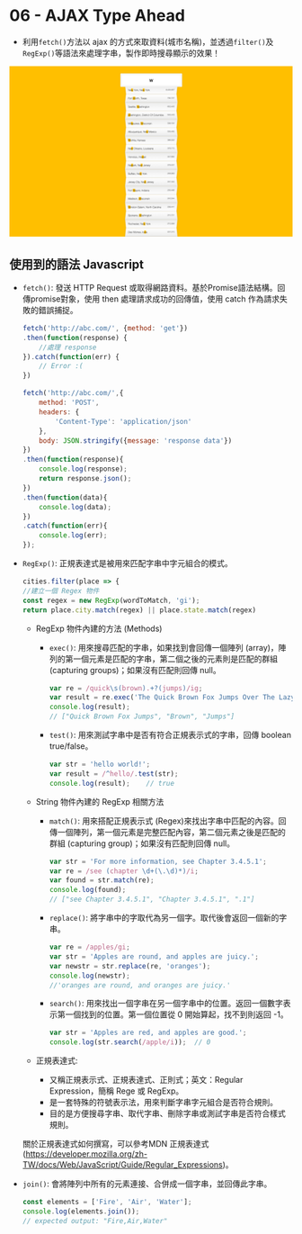# 06 - AJAX Type Ahead

- 利用`fetch()`方法以 ajax 的方式來取資料(城市名稱)，並透過`filter()`及`RegExp()`等語法來處理字串，製作即時搜尋顯示的效果！

![](https://github.com/hoovivaf2e/javascript30/blob/master/06%20-%20Type%20Ahead/6_typeahead.png)

## 使用到的語法 Javascript

- `fetch()`: 發送 HTTP Request 或取得網路資料。基於Promise語法結構。回傳promise對象，使用 then 處理請求成功的回傳值，使用 catch 作為請求失敗的錯誤捕捉。

    ```javascript
    fetch('http://abc.com/', {method: 'get'})
    .then(function(response) {
        //處理 response
    }).catch(function(err) {
        // Error :(
    })
    ```

    ```javascript
    fetch('http://abc.com/',{
        method: 'POST',
        headers: {
            'Content-Type': 'application/json'
        },
        body: JSON.stringify({message: 'response data'})
    })
    .then(function(response){
        console.log(response);
        return response.json();
    })
    .then(function(data){
        console.log(data);      
    })
    .catch(function(err){
        console.log(err);
    });
    ```

- `RegExp()`: 正規表達式是被用來匹配字串中字元組合的模式。
    
    ```javascript
    cities.filter(place => {
    //建立一個 Regex 物件
    const regex = new RegExp(wordToMatch, 'gi');
    return place.city.match(regex) || place.state.match(regex)
    ```

    * RegExp 物件內建的方法 (Methods)
        - `exec()`: 用來搜尋匹配的字串，如果找到會回傳一個陣列 (array)，陣列的第一個元素是匹配的字串，第二個之後的元素則是匹配的群組 (capturing groups)；如果沒有匹配則回傳 null。

            ```javascript
            var re = /quick\s(brown).+?(jumps)/ig;
            var result = re.exec('The Quick Brown Fox Jumps Over The Lazy Dog');
            console.log(result);    
            // ["Quick Brown Fox Jumps", "Brown", "Jumps"]
            ```

        - `test()`: 用來測試字串中是否有符合正規表示式的字串，回傳 boolean true/false。

            ```javascript
            var str = 'hello world!';
            var result = /^hello/.test(str);
            console.log(result);    // true
            ```

    * String 物件內建的 RegExp 相關方法
        - `match()`: 用來搭配正規表示式 (Regex)來找出字串中匹配的內容。回傳一個陣列，第一個元素是完整匹配內容，第二個元素之後是匹配的群組 (capturing group)；如果沒有匹配則回傳 null。

            ```javascript
            var str = 'For more information, see Chapter 3.4.5.1';
            var re = /see (chapter \d+(\.\d)*)/i;
            var found = str.match(re);
            console.log(found);
            // ["see Chapter 3.4.5.1", "Chapter 3.4.5.1", ".1"]
            ```

        - `replace()`: 將字串中的字取代為另一個字。取代後會返回一個新的字串。
        
            ```javascript
            var re = /apples/gi;
            var str = 'Apples are round, and apples are juicy.';
            var newstr = str.replace(re, 'oranges');
            console.log(newstr);
            //'oranges are round, and oranges are juicy.'
            ```

        - `search()`: 用來找出一個字串在另一個字串中的位置。返回一個數字表示第一個找到的位置。第一個位置從 0 開始算起，找不到則返回 -1。

            ```javascript
            var str = 'Apples are red, and apples are good.';
            console.log(str.search(/apple/i));  // 0
            ```

    * 正規表達式: 
        * 又稱正規表示式、正規表達式、正則式；英文：Regular Expression，簡稱 Rege 或 RegExp。
        * 是一套特殊的符號表示法，用來判斷字串字元組合是否符合規則。
        * 目的是方便搜尋字串、取代字串、刪除字串或測試字串是否符合樣式規則。

    關於正規表達式如何撰寫，可以參考MDN 正規表達式(https://developer.mozilla.org/zh-TW/docs/Web/JavaScript/Guide/Regular_Expressions)。


- `join()`: 會將陣列中所有的元素連接、合併成一個字串，並回傳此字串。
    ```javascript
    const elements = ['Fire', 'Air', 'Water'];
    console.log(elements.join());
    // expected output: "Fire,Air,Water"
    ```
